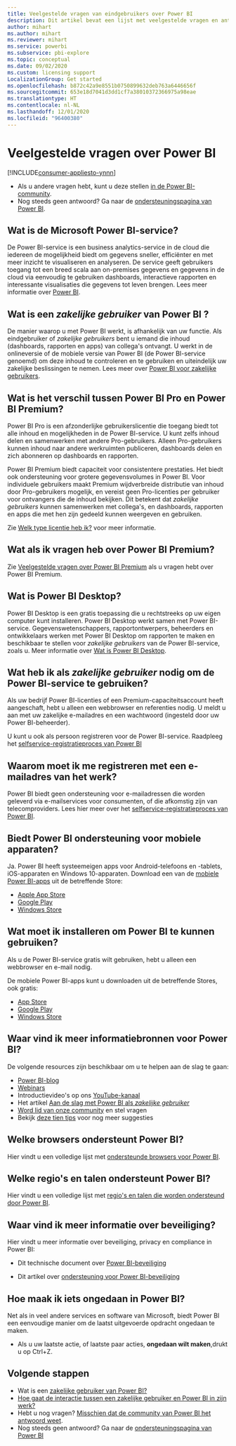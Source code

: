 ```yaml
---
title: Veelgestelde vragen van eindgebruikers over Power BI
description: Dit artikel bevat een lijst met veelgestelde vragen en antwoorden over de Power BI-service en de mobiele Power BI-apps.
author: mihart
ms.author: mihart
ms.reviewer: mihart
ms.service: powerbi
ms.subservice: pbi-explore
ms.topic: conceptual
ms.date: 09/02/2020
ms.custom: licensing support
LocalizationGroup: Get started
ms.openlocfilehash: b872c42a9e8551b0750899632deb763a6446656f
ms.sourcegitcommit: 653e18d7041d3dd1cf7a38010372366975a98eae
ms.translationtype: HT
ms.contentlocale: nl-NL
ms.lasthandoff: 12/01/2020
ms.locfileid: "96400380"
---
```

# <a name="frequently-asked-questions-about-power-bi"></a>Veelgestelde vragen over Power BI

[!INCLUDE[consumer-appliesto-ynnn](../includes/consumer-appliesto-ynnn.md)]

* Als u andere vragen hebt, kunt u deze stellen [in de Power BI-community](https://community.powerbi.com/).
* Nog steeds geen antwoord? Ga naar de [ondersteuningspagina van Power BI](https://powerbi.microsoft.com/support/).

## <a name="what-is-the-microsoft-power-bi-service"></a>Wat is de Microsoft Power BI-service?

De Power BI-service is een business analytics-service in de cloud die iedereen de mogelijkheid biedt om gegevens sneller, efficiënter en met meer inzicht te visualiseren en analyseren. De service geeft gebruikers toegang tot een breed scala aan on-premises gegevens en gegevens in de cloud via eenvoudig te gebruiken dashboards, interactieve rapporten en interessante visualisaties die gegevens tot leven brengen. Lees meer informatie over [Power BI](../fundamentals/power-bi-overview.md).

## <a name="what-is-a-power-bi-business-user"></a>Wat is een *zakelijke gebruiker* van Power BI ?

De manier waarop u met Power BI werkt, is afhankelijk van uw functie. Als eindgebruiker of *zakelijke gebruikers* bent u iemand die inhoud (dashboards, rapporten en apps) van collega's ontvangt. U werkt in de onlineversie of de mobiele versie van Power BI (de Power BI-service genoemd) om deze inhoud te controleren en te gebruiken en uiteindelijk uw zakelijke beslissingen te nemen.  Lees meer over [Power BI voor zakelijke gebruikers](index.yml).


## <a name="whats-the-difference-between-power-bi-pro-and-power-bi-premium"></a>Wat is het verschil tussen Power BI Pro en Power BI Premium?

Power BI Pro is een afzonderlijke gebruikerslicentie die toegang biedt tot alle inhoud en mogelijkheden in de Power BI-service. U kunt zelfs inhoud delen en samenwerken met andere Pro-gebruikers. Alleen Pro-gebruikers kunnen inhoud naar andere werkruimten publiceren, dashboards delen en zich abonneren op dashboards en rapporten. 

Power BI Premium biedt capaciteit voor consistentere prestaties. Het biedt ook ondersteuning voor grotere gegevensvolumes in Power BI. Voor individuele gebruikers maakt Premium wijdverbreide distributie van inhoud door Pro-gebruikers mogelijk, en vereist geen Pro-licenties per gebruiker voor ontvangers die de inhoud bekijken. Dit betekent dat *zakelijke gebruikers* kunnen samenwerken met collega's, en dashboards, rapporten en apps die met hen zijn gedeeld kunnen weergeven en gebruiken. 

Zie [Welk type licentie heb ik?](end-user-license.md) voor meer informatie.

## <a name="what-if-i-have-questions-about-power-bi-premium"></a>Wat als ik vragen heb over Power BI Premium?

Zie [Veelgestelde vragen over Power BI Premium](../admin/service-premium-faq.md) als u vragen hebt over Power BI Premium.

## <a name="what-is-power-bi-desktop"></a>Wat is Power BI Desktop?

Power BI Desktop is een gratis toepassing die u rechtstreeks op uw eigen computer kunt installeren. Power BI Desktop werkt samen met Power BI-service.  Gegevenswetenschappers, rapportontwerpers, beheerders en ontwikkelaars werken met Power BI Desktop om rapporten te maken en beschikbaar te stellen voor *zakelijke gebruikers* van de Power BI-service, zoals u. Meer informatie over [Wat is Power BI Desktop](../fundamentals/desktop-what-is-desktop.md).

## <a name="as-a-business-user-what-do-i-need-to-use-the-power-bi-service"></a>Wat heb ik als *zakelijke gebruiker* nodig om de Power BI-service te gebruiken?

Als uw bedrijf Power BI-licenties of een Premium-capaciteitsaccount heeft aangeschaft, hebt u alleen een webbrowser en referenties nodig. U meldt u aan met uw zakelijke e-mailadres en een wachtwoord (ingesteld door uw Power BI-beheerder).  

U kunt u ook als persoon registreren voor de Power BI-service. Raadpleeg het [selfservice-registratieproces van Power BI](../fundamentals/service-self-service-signup-for-power-bi.md)

## <a name="why-do-i-have-to-sign-up-with-my-work-email"></a>Waarom moet ik me registreren met een e-mailadres van het werk?

Power BI biedt geen ondersteuning voor e-mailadressen die worden geleverd via e-mailservices voor consumenten, of die afkomstig zijn van telecomproviders. Lees hier meer over het [selfservice-registratieproces van Power BI](../fundamentals/service-self-service-signup-for-power-bi.md).

## <a name="does-power-bi-support-mobile-devices"></a>Biedt Power BI ondersteuning voor mobiele apparaten?

Ja. Power BI heeft systeemeigen apps voor Android-telefoons en -tablets, iOS-apparaten en Windows 10-apparaten. Download een van de [mobiele Power BI-apps](https://powerbi.microsoft.com/mobile) uit de betreffende Store:  

* [Apple App Store](https://go.microsoft.com/fwlink/?LinkId=526218)
* [Google Play](https://go.microsoft.com/fwlink/?LinkID=544867&clcid=0x409)
* [Windows Store](https://go.microsoft.com/fwlink/?LinkId=526478)

## <a name="what-do-i-need-to-install-to-use-power-bi"></a>Wat moet ik installeren om Power BI te kunnen gebruiken?

Als u de Power BI-service gratis wilt gebruiken, hebt u alleen een webbrowser en e-mail nodig.

De mobiele Power BI-apps kunt u downloaden uit de betreffende Stores, ook gratis:

* [App Store](https://go.microsoft.com/fwlink/?LinkId=526218)
* [Google Play](https://go.microsoft.com/fwlink/?LinkID=544867&clcid=0x409)
* [Windows Store](https://go.microsoft.com/fwlink/?LinkId=526478)

## <a name="where-do-i-get-started-with-power-bi"></a>Waar vind ik meer informatiebronnen voor Power BI?

De volgende resources zijn beschikbaar om u te helpen aan de slag te gaan:

* [Power BI-blog](https://powerbi.microsoft.com/blog/)
* [Webinars](../fundamentals/webinars.md)
* Introductievideo's op ons [YouTube-kanaal](https://www.youtube.com/user/mspowerbi)
* Het artikel [Aan de slag met Power BI als *zakelijke gebruiker*](index.yml)
* [Word lid van onze community](https://community.powerbi.com/) en stel vragen
* Bekijk [deze tien tips](../fundamentals/service-tips-for-finding-help.md) voor nog meer suggesties

## <a name="what-browsers-does-power-bi-support"></a>Welke browsers ondersteunt Power BI?

Hier vindt u een volledige lijst met [ondersteunde browsers voor Power BI](../fundamentals/power-bi-browsers.md).

## <a name="what-regions-and-languages-does-power-bi-support"></a>Welke regio's en talen ondersteunt Power BI?

Hier vindt u een volledige lijst met [regio's en talen die worden ondersteund door Power BI](../fundamentals/supported-languages-countries-regions.md).

## <a name="where-can-i-learn-more-about-security"></a>Waar vind ik meer informatie over beveiliging?

Hier vindt u meer informatie over beveiliging, privacy en compliance in Power BI:

* Dit technische document over [Power BI-beveiliging](../guidance/whitepaper-powerbi-security.md)

* Dit artikel over [ondersteuning voor Power BI-beveiliging](../admin/service-admin-power-bi-security.md)

## <a name="how-do-i-undo-in-power-bi"></a>Hoe maak ik iets ongedaan in Power BI?

Net als in veel andere services en software van Microsoft, biedt Power BI een eenvoudige manier om de laatst uitgevoerde opdracht ongedaan te maken.

* Als u uw laatste actie, of laatste paar acties, **ongedaan wilt maken**,drukt u op Ctrl+Z.

## <a name="next-steps"></a>Volgende stappen

* Wat is een [zakelijke gebruiker van Power BI?](end-user-consumer.md)
* [Hoe gaat de interactie tussen een zakelijke gebruiker en Power BI in zijn werk?](end-user-reading-view.md)
* Hebt u nog vragen? [Misschien dat de community van Power BI het antwoord weet](https://community.powerbi.com/).
* Nog steeds geen antwoord? Ga naar de [ondersteuningspagina van Power BI](https://powerbi.microsoft.com/support/)